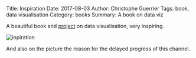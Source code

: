 Title: Inspiration
Date: 2017-08-03
Author: Christophe Guerrier
Tags: book, data visualisation
Category: books
Summary: A book on data viz

A beautiful book and [project](http://www.dear-data.com/theproject) on data visualisation, very inspiring.

![inpiration](https://farm5.staticflickr.com/4326/35831004760_4758c47f64_z.jpg)

And also on the picture the reason for the delayed progress of this channel.

